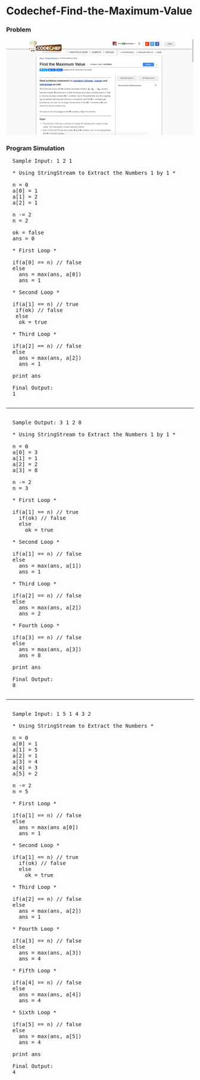 # Codechef-Find-the-Maximum-Value
### Problem
![](capture.png)
### Program Simulation
<pre>
  Sample Input: 1 2 1
  
  * Using StringStream to Extract the Numbers 1 by 1 *
  
  n = 0
  a[0] = 1
  a[1] = 2
  a[2] = 1
  
  n -= 2
  n = 2
  
  ok = false
  ans = 0
  
  * First Loop *
  
  if(a[0] == n) // false
  else
    ans = max(ans, a[0])
    ans = 1
   
  * Second Loop *
  
  if(a[1] == n) // true
   if(ok) // false
   else 
    ok = true
  
  * Third Loop *
  
  if(a[2] == n) // false
  else
    ans = max(ans, a[2])
    ans = 1
   
  print ans
   
  Final Output:
  1
  <hr>
  Sample Output: 3 1 2 8
   
  * Using StringStream to Extract the Numbers 1 by 1 *
   
  n = 0
  a[0] = 3
  a[1] = 1
  a[2] = 2
  a[3] = 8
  
  n -= 2
  n = 3
  
  * First Loop *
  
  if(a[1] == n) // true
    if(ok) // false
    else
      ok = true
      
  * Second Loop *
  
  if(a[1] == n) // false
  else
    ans = max(ans, a[1])
    ans = 1
    
  * Third Loop *
  
  if(a[2] == n) // false
  else
    ans = max(ans, a[2])
    ans = 2
  
  * Fourth Loop *
  
  if(a[3] == n) // false
  else
    ans = max(ans, a[3])
    ans = 8
    
  print ans
  
  Final Output:
  8
  <hr>
  Sample Input: 1 5 1 4 3 2
  
  * Using StringStream to Extract the Numbers * 
  
  n = 0
  a[0] = 1
  a[1] = 5
  a[2] = 1
  a[3] = 4
  a[4] = 3
  a[5] = 2
  
  n -= 2
  n = 5
  
  * First Loop *
  
  if(a[1] == n) // false
  else
    ans = max(ans a[0])
    ans = 1
   
  * Second Loop *
  
  if(a[1] == n) // true
    if(ok) // false
    else
      ok = true
  
  * Third Loop *
  
  if(a[2] == n) // false
  else
    ans = max(ans, a[2])
    ans = 1
    
  * Fourth Loop * 
  
  if(a[3] == n) // false
  else 
    ans = max(ans, a[3])
    ans = 4
  
  * Fifth Loop *
  
  if(a[4] == n) // false
  else
    ans = max(ans, a[4])
    ans = 4
  
  * Sixth Loop *
  
  if(a[5] == n) // false
  else 
    ans = max(ans, a[5])
    ans = 4
  
  print ans
  
  Final Output:
  4

